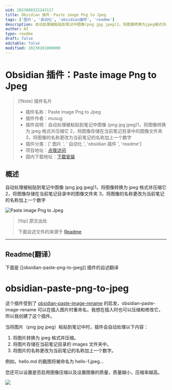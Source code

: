 ```yaml
---
uid: 2023080322243117
title: Obsidian 插件：Paste image Png to Jpeg
tags: ['图片', '自动化', 'obsidian插件', 'readme']
description: 自动处理被粘贴到笔记中图像(png jpg jpeg)1，将图像转换为jpeg格式并压缩它2，将图像存储在当前笔记目录中的图像文件夹3，将图像的名称更改为当前笔记的名称加上一个数字
author: AI
type: readme
draft: false
editable: false
modified: 20230101000000
---
```


# Obsidian 插件：Paste image Png to Jpeg

> [!Note] 插件名片
> - 插件名称：Paste image Png to Jpeg
> - 插件作者：musug
> - 插件说明：自动处理被粘贴到笔记中图像 (png jpg jpeg)1，将图像转换为 jpeg 格式并压缩它 2，将图像存储在当前笔记目录中的图像文件夹 3，将图像的名称更改为当前笔记的名称加上一个数字
> - 插件分类：[' 图片 ', ' 自动化 ', 'obsidian 插件 ', 'readme']
> - 项目地址：[点我访问](https://github.com/musug/obsidian-paste-png-to-jpeg)
> - 国内下载地址：[下载安装](https://pkmer.cn/products/plugin/pluginMarket/?obsidian-paste-png-to-jpeg)

## 概述

自动处理被粘贴到笔记中图像 (png jpg jpeg)1，将图像转换为 jpeg 格式并压缩它 2，将图像存储在当前笔记目录中的图像文件夹 3，将图像的名称更改为当前笔记的名称加上一个数字

![Paste image Png to Jpeg](https://cdn.pkmer.cn/covers/obsidian-paste-png-to-jpeg.png!pkmer)

> [!tip] 原文出处
>
>下面自述文件的来源于 [Readme](https://ghproxy.net/https://raw.githubusercontent.com/musug/obsidian-paste-png-to-jpeg/main/README.md)
>

---

## Readme(翻译）

下面是 [[obsidian-paste-png-to-jpeg]] 插件的自述翻译

# obsidian-paste-png-to-jpeg

这个插件受到了 [obsidian-paste-image-rename](https://github.com/reorx/obsidian-paste-image-rename) 的启发，obsidian-paste-image-rename 可以在插入图片时重命名，我想在插入时也可以压缩和修改它，所以我创建了这个插件。

当将图片（png jpg jpeg）粘贴到笔记中时，插件会自动处理以下内容：

1. 将图片转换为 jpeg 格式并压缩。
2. 将图片存储在当前笔记目录的 images 文件夹中。
3. 将图片的名称更改为当前笔记的名称加上一个数字。

例如，hello.md 的截图将被命名为 hello-1.jpeg...

您还可以设置是否启用图像压缩以及设置图像的质量，质量越小，压缩率越高。

![](images/settings.png)
